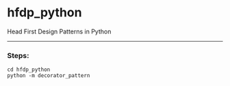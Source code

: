 # hfdp_python
Head First Design Patterns in Python

---
### Steps:

```
cd hfdp_python
python -m decorator_pattern
```
